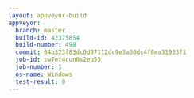 ```yaml
---
layout: appveyor-build
appveyor:
  branch: master
  build-id: 42375854
  build-number: 498
  commit: 64b323f83dc0d87112dc9e3a30dc4f8ea31933f1
  job-id: sw7et4cun0s2eu53
  job-number: 1
  os-name: Windows
  test-result: 0
---
```

